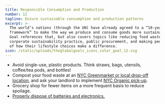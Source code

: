 ```yaml
---
title: Responsible Consumption and Production
number: 12
tagline: Ensure sustainable consumption and production patterns
excerpt: >-
  The world’s nations (through the UN) have already agreed to a “10-year
  framework” to make the way we produce and consume goods more sustainable. This
  Goal references that, but also covers topics like reducing food waste,
  corporate sustainability practice, public procurement, and making people aware
  of how their lifestyle choices make a difference.
icon: /static/uploads/theglobalgoals_icons_color_goal_12.svg
---
```

* Avoid single-use, plastic products. Think straws, bags, utensils, coffee/tea pods, and bottles!
* Compost your food waste at an [NYC Greenmarket or local drop-off location](https://www.grownyc.org/greenmarket/ourmarkets), and ask your landlord to implement [NYC Organic pick-up](https://www1.nyc.gov/nyc-resources/service/2165/organics-collection). 
* Grocery shop for fewer items on a more frequent basis to reduce spoilage.
* [Properly dispose of batteries and electronics.](https://www1.nyc.gov/nyc-resources/service/4661/electronic-disposal-information)
